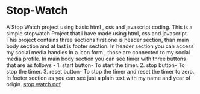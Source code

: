 # Stop-Watch
A Stop Watch project  using  basic html , css and javascript coding.
This is a simple stopwatch Project that i have made  using  html, css and javascript. This project contains three sections first one is header section, than main body  section and at last is footer section. In header section you can access my social media handles in a icon form , those are connected to my social media profile. In main body section you can see  timer with three buttons that are as follows -
      1. start button- To start the timer.
      2. stop button-  To stop the timer.
      3. reset button- To stop the timer and reset the timer to zero.
In footer section as you can see just a plain text with my name and year of origin. [stop watch.pdf](https://github.com/2suRaj22)